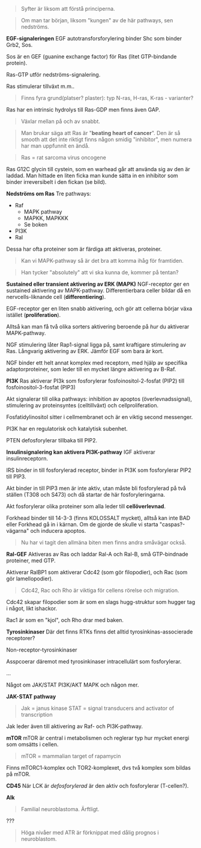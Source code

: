 > Syfter är liksom att förstå principerna.

> Om man tar början, liksom "kungen" av de här pathways, sen nedströms.

**EGF-signaleringen**
EGF autotransforsforylering binder Shc som binder Grb2, Sos.

Sos är en GEF (guanine exchange factor) för Ras (litet GTP-bindande protein).


Ras-GTP utför nedströms-signalering.

Ras stimulerar tillväxt m.m..

> Finns fyra grund(platser? plaster): typ N-ras, H-ras, K-ras - varianter?

Ras har en intrinsic hydrolys till Ras-GDP men finns även GAP.

> Växlar mellan på och av snabbt.

> Man brukar säga att Ras är "**beating heart of cancer**". Den är så smooth att det inte riktigt finns någon smidig "inhibitor", men numera har man uppfunnit en ändå.

> Ras = rat sarcoma virus oncogene

Ras G12C glycin till cystein, som en warhead går att använda sig av den är laddad. Man hittade en liten ficka man kunde sätta in en inhibitor som binder irreversibelt i den fickan (se bild).

**Nedströms om Ras**
Tre pathways:
- Raf
	- MAPK pathway
	- MAPKK, MAPKKK
	- Se boken
- PI3K
- Ral

Dessa har ofta proteiner som är färdiga att aktiveras, proteiner.

> Kan vi MAPK-pathway så är det bra att komma ihåg för framtiden.

> Han tycker "absolutely" att vi ska kunna de, kommer på tentan?


**Sustained eller transient aktivering av ERK (MAPK)**
NGF-receptor ger en sustained aktivering av MAPK-pathway. Differentierbara celler bildar då en nervcells-liknande cell (**differentiering**).

EGF-receptor ger en liten snabb aktivering, och gör att cellerna börjar växa istället (**proliferation**).

Alltså kan man få två olika sorters aktivering beroende på *hur* du aktiverar MAPK-pathway.


NGF stimulering låter Rap1-signal ligga på, samt kraftigare stimulering av Ras. Långvarig aktivering av ERK. Jämför EGF som bara är kort.

NGF binder ett helt annat komplex med receptorn, med hjälp av specifika adaptorproteiner, som leder till en mycket längre aktivering av B-Raf.


**PI3K**
Ras aktiverar PI3k som fosforylerar fosfoinositol-2-fosfat (PIP2) till fosfoinositol-3-fosfat (PIP3)

Akt signalerar till olika pathways: inhibition av apoptos (överlevnadssignal), stimulering av proteinsyntes (celltillväxt) och cellproliferation.

Fosfatidylinositol sitter i cellmembranet och är en viktig second messenger.

PI3K har en regulatorisk och katalytisk subenhet.

PTEN defosforylerar tillbaka till PIP2.


**Insulinsignalering kan aktivera PI3K-pathway**
IGF aktiverar insulinreceptorn.

IRS binder in till fosforylerad receptor, binder in PI3K som fosforylerar PIP2 till PIP3.

Akt binder in till PIP3 men är inte aktiv, utan måste bli fosforylerad på två ställen (T308 och S473) och då startar de här fosforyleringarna.

Akt fosforylerar olika proteiner som alla leder till **cellöverlevnad**.

Forkhead binder till 14-3-3 (finns KOLOSSALT mycket), alltså kan inte BAD eller Forkhead gå in i kärnan. Om de gjorde de skulle vi starta "caspas?-vägarna" och inducera apoptos.


> Nu har vi tagit den allmäna biten men finns andra småvägar också.

**Ral-GEF**
Aktiveras av Ras och laddar Ral-A och Ral-B, små GTP-bindnade proteiner, med GTP.

Aktiverar RalBP1 som aktiverar Cdc42 (som gör filopodier), och Rac (som gör lamellopodier).

> Cdc42, Rac och Rho är viktiga för cellens rörelse och migration.

Cdc42 skapar filopodier som är som en slags hugg-struktur som hugger tag i något, likt ishackor.

Rac1 är som en "kjol", och Rho drar med baken.



**Tyrosinkinaser**
Där det finns RTKs finns det alltid tyrosinkinas-associerade receptorer?

Non-receptor-tyrosinkinaser

Asspcoerar däremot med tyrosinkinaser intracellulärt som fosforylerar.



...

Något om JAK/STAT PI3K/AKT MAPK och någon mer.


**JAK-STAT pathway**
> Jak = janus kinase
> STAT = signal transducers and activator of transcription

Jak leder även till aktivering av Raf- och PI3K-pathway.

**mTOR**
mTOR är central i metabolismen och reglerar typ hur mycket energi som omsätts i cellen.

> mTOR = mammalian target of rapamycin

Finns mTORC1-komplex och TOR2-komplexet, dvs två komplex som bildas på mTOR.

**CD45**
När LCK är *defosforylerad* är den aktiv och fosforylerar (T-cellen?).

**Alk**
> Familial neuroblastoma. Ärftligt.

???

> Höga nivåer med ATR är förknippat med dålig prognos i neuroblastom.

